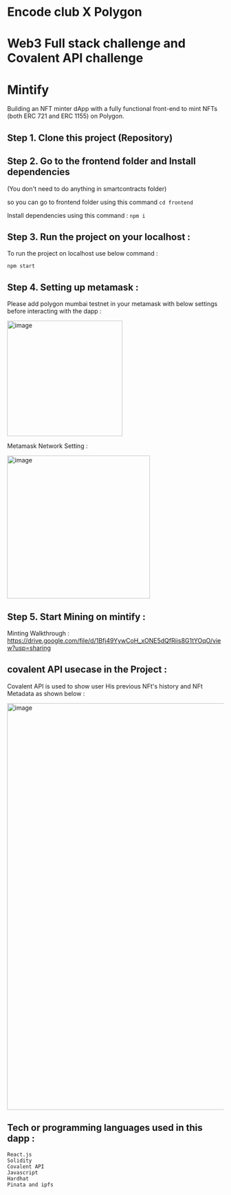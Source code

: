 # Encode club X Polygon 
# Web3 Full stack challenge and Covalent API challenge 
# Mintify
Building an NFT minter dApp with a fully functional front-end to mint NFTs (both ERC 721 and ERC 1155) on Polygon.

## Step 1. Clone this project (Repository)

## Step 2. Go to the frontend folder and Install dependencies
(You don't need to do anything in smartcontracts folder)

so you can go to frontend folder using this command ```cd frontend```

Install dependencies using this command : ```npm i```

## Step 3. Run the project on your localhost :
To run the project on localhost use below command :

```npm start```

## Step 4. Setting up metamask :
Please add polygon mumbai testnet in your metamask with below settings before interacting with the dapp :

<img width="268" alt="image" src="https://user-images.githubusercontent.com/92630647/174566041-c1ad0f38-20e3-4106-af37-053792d5cb37.png">

Metamask Network Setting : 

<img width="332" alt="image" src="https://user-images.githubusercontent.com/92630647/174566624-538579d5-a2cc-4b2d-b439-714948e3dfb3.png">

## Step 5. Start Mining on mintify :

Minting Walkthrough : 
https://drive.google.com/file/d/1Bfj49YywCoH_xONE5dQfRiis8G1tYOqO/view?usp=sharing

## covalent API usecase in the Project :
Covalent API is used to show user His previous NFt's history and NFt Metadata as shown below :

<img width="944" alt="image" src="https://user-images.githubusercontent.com/92630647/174572141-94eb2552-d62e-4c9b-b0e4-c8c931a77f79.png">

## Tech or programming languages used in this dapp :
```
React.js
Solidity
Covalent API
Javascript
Hardhat
Pinata and ipfs
```





